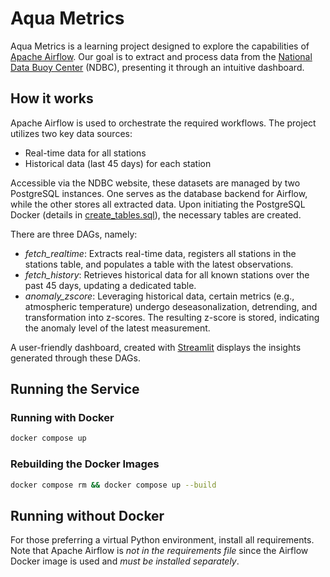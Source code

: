 # Aqua Metrics

Aqua Metrics is a learning project designed to explore the capabilities of [Apache Airflow](https://airflow.apache.org/). Our goal is to extract and process data from the [National Data Buoy Center](https://www.ndbc.noaa.gov/) (NDBC), presenting it through an intuitive dashboard.

## How it works

Apache Airflow is used to orchestrate the required workflows. The project utilizes two key data sources:

- Real-time data for all stations
- Historical data (last 45 days) for each station

Accessible via the NDBC website, these datasets are managed by two PostgreSQL instances. One serves as the database backend for Airflow, while the other stores all extracted data. Upon initiating the PostgreSQL Docker (details in [create_tables.sql](./sql/create_tables.sql)), the necessary tables are created.

There are three DAGs, namely:

- _fetch_realtime_: Extracts real-time data, registers all stations in the stations table, and populates a table with the latest observations.
- _fetch_history_: Retrieves historical data for all known stations over the past 45 days, updating a dedicated table.
- _anomaly_zscore_: Leveraging historical data, certain metrics (e.g., atmospheric temperature) undergo deseasonalization, detrending, and transformation into z-scores. The resulting z-score is stored, indicating the anomaly level of the latest measurement.

A user-friendly dashboard, created with [Streamlit](https://streamlit.io/) displays the insights generated through these DAGs.

## Running the Service

### Running with Docker

```bash
docker compose up
```

### Rebuilding the Docker Images

```bash
docker compose rm && docker compose up --build
```

## Running without Docker

For those preferring a virtual Python environment, install all requirements. Note that Apache Airflow is _not in the requirements file_ since the Airflow Docker image is used and _must be installed separately_.

